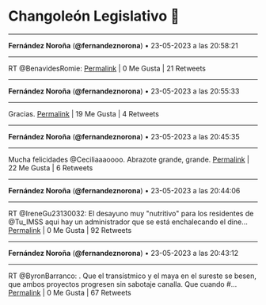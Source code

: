 # Changoleón Legislativo 🙈
*****
**Fernández Noroña** (**@fernandeznorona**) • 23-05-2023 a las 20:58:21
*****
RT @BenavidesRomie:
[Permalink](https://twitter.com/fernandeznorona/status/1661235163177832448) | 0 Me Gusta | 21 Retweets
*****
**Fernández Noroña** (**@fernandeznorona**) • 23-05-2023 a las 20:55:33
*****
Gracias.
[Permalink](https://twitter.com/fernandeznorona/status/1661234458056613890) | 19 Me Gusta | 4 Retweets
*****
**Fernández Noroña** (**@fernandeznorona**) • 23-05-2023 a las 20:45:35
*****
Mucha felicidades @Ceciliaaaoooo. Abrazote grande, grande.
[Permalink](https://twitter.com/fernandeznorona/status/1661231950311354370) | 22 Me Gusta | 6 Retweets
*****
**Fernández Noroña** (**@fernandeznorona**) • 23-05-2023 a las 20:44:06
*****
RT @IreneGu23130032: El desayuno muy "nutritivo" para los residentes de @Tu_IMSS aqui hay un administrador que se está enchalecando el dine…
[Permalink](https://twitter.com/fernandeznorona/status/1661231576905129984) | 0 Me Gusta | 92 Retweets
*****
**Fernández Noroña** (**@fernandeznorona**) • 23-05-2023 a las 20:43:12
*****
RT @ByronBarranco: .
Que el transístmico y el maya
en el sureste se besen,
que ambos proyectos progresen
sin sabotaje canalla.
Que cuando #…
[Permalink](https://twitter.com/fernandeznorona/status/1661231349150150657) | 0 Me Gusta | 67 Retweets